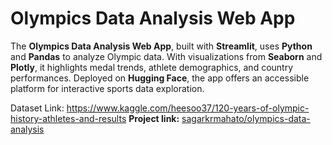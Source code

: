 
# Olympics Data Analysis Web App

The **Olympics Data Analysis Web App**, built with **Streamlit**, uses **Python** and **Pandas** to analyze Olympic data. With visualizations from **Seaborn** and **Plotly**, it highlights medal trends, athlete demographics, and country performances. Deployed on **Hugging Face**, the app offers an accessible platform for interactive sports data exploration.


Dataset Link: https://www.kaggle.com/heesoo37/120-years-of-olympic-history-athletes-and-results
**Project link:** [ sagarkrmahato/olympics-data-analysis](https://huggingface.co/spaces/sagarkrmahato/olympics-data-analysis)
